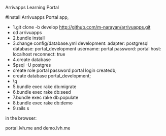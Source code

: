 
Arrivapps Learning Portal

#Install Arrivuapps Portal app,

* 1.git clone -b develop http://github.com/m-narayan/arrivuapps.git
* cd arrivuapps
* 2.bundle install
* 3.change config/database.yml
         development:
            adapter: postgresql
            database: portal_development
            username: portal
            password: portal
            host: localhost
            reconnect: true
* 4.create database
*    $psql -U postgres
*    create role portal password portal login createdb;
*    create database portal_development;
*    \q
* 5.bundle exec rake db:migrate
* 6.bundle exec rake db:seed
* 7.bundle exec rake db:populate
* 8.bundle exec rake db:demo
* 9.rails s


in the browser:

portal.lvh.me
  and
demo.lvh.me
